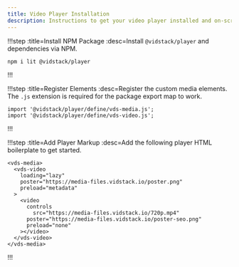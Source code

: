 ```yaml
---
title: Video Player Installation
description: Instructions to get your video player installed and on-screen.
---
```


!!!step :title=Install NPM Package :desc=Install `@vidstack/player` and dependencies via NPM.

```bash:copy
npm i lit @vidstack/player
```

!!!

!!!step :title=Register Elements :desc=Register the custom media elements. The `.js` extension is required for the package export map to work.

```js:copy
import '@vidstack/player/define/vds-media.js';
import '@vidstack/player/define/vds-video.js';
```

!!!

!!!step :title=Add Player Markup :desc=Add the following player HTML boilerplate to get started.

```html:copy
<vds-media>
  <vds-video
    loading="lazy"
    poster="https://media-files.vidstack.io/poster.png"
    preload="metadata"
  >
    <video
      controls
    	src="https://media-files.vidstack.io/720p.mp4"
      poster="https://media-files.vidstack.io/poster-seo.png"
      preload="none"
    ></video>
  </vds-video>
</vds-media>
```

!!!
